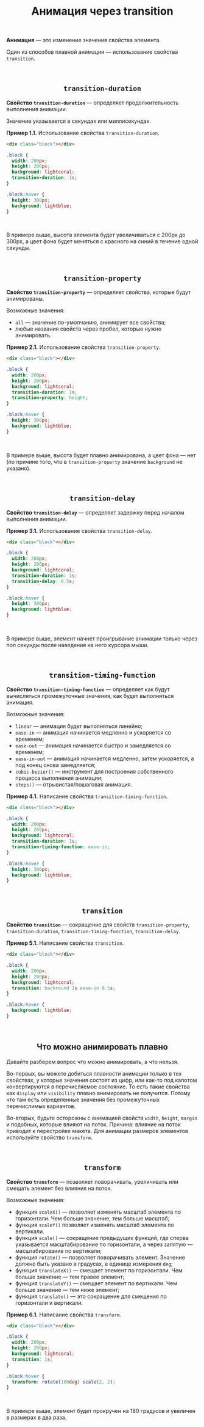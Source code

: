 <div align="center">

# Анимация через transition

</div>

<br />

**Анимация** — это изменение значения свойства элемента.

Один из способов плавной анимации — использование свойства `transition`.



<br />

<div align="center">

## `transition-duration`

</div>

**Свойство `transition-duration`** — определяет продолжительность выполнения анимации.

Значение указывается в секундах или миллисекундах.

**Пример 1.1.** Использование свойства `transition-duration`.
```html
<div class="block"></div>
```

```css
.block {
  width: 200px;
  height: 200px;
  background: lightcoral;
  transition-duration: 1s;
}

.block:hover {
  height: 300px;
  background: lightblue;
}
```

<br />

В примере выше, высота элемента будет увеличиваться с 200px до 300px, а цвет фона будет меняться с красного на синий в течение одной секунды.



<br />

<div align="center">

## `transition-property`

</div>

**Свойство `transition-property`** — определяет свойства, которые будут анимированы.

Возможные значения:
- `all` — значение по-умолчанию, анимирует все свойства;
- любые названия свойств через пробел, которые нужно анимировать.

**Пример 2.1.** Использование свойства `transition-property`.
```html
<div class="block"></div>
```

```css
.block {
  width: 200px;
  height: 200px;
  background: lightcoral;
  transition-duration: 1s;
  transition-property: height;
}

.block:hover {
  height: 300px;
  background: lightblue;
}
```

<br />

В примере выше, высота будет плавно анимирована, а цвет фона — нет (по причине того, что в `transition-property` значение `background` не указано).



<br />

<div align="center">

## `transition-delay`

</div>

**Свойство `transition-delay`** — определяет задержку перед началом выполнения анимации.

**Пример 3.1.** Использование свойства `transition-delay`.
```html
<div class="block"></div>
```

```css
.block {
  width: 200px;
  height: 200px;
  background: lightcoral;
  transition-duration: 1s;
  transition-delay: 0.5s;
}

.block:hover {
  height: 300px;
  background: lightblue;
}
```

<br />

В примере выше, элемент начнет проигрывание анимации только через пол секунды после наведения на него курсора мыши.



<br />

<div align="center">

## `transition-timing-function`

</div>

**Свойство `transition-timing-function`** — определяет как будут вычисляться промежуточные значения, как будет выполняться анимация.

Возможные значения:
- `linear` — анимация будет выполняться линейно;
- `ease-in` — анимация начинается медленно и ускоряется со временем;
- `ease-out` — анимация начинается быстро и замедляется со временем;
- `ease-in-out` — анимация начинается медленно, затем ускоряется, а под конец снова замедляется;
- `cubic-bezier()` — инструмент для построения собственного процесса выполнения анимации;
- `steps()` — отрывистая/пошаговая анимация.

**Пример 4.1.** Написание свойства `transition-timing-function`.
```html
<div class="block"></div>
```

```css
.block {
  width: 200px;
  height: 200px;
  background: lightcoral;
  transition-duration: 1s;
  transition-timing-function: ease-in;
}

.block:hover {
  height: 300px;
  background: lightblue;
}
```



<br />

<div align="center">

## `transition`

</div>

**Свойство `transition`** — сокращение для свойств `transition-property`, `transition-duration`, `transition-timing-function`, `transition-delay`.

**Пример 5.1.** Написание свойства `transition`.
```html
<div class="block"></div>
```

```css
.block {
  width: 200px;
  height: 200px;
  background: lightcoral;
  transition: backround 1s ease-in 0.5s;
}

.block:hover {
  background: lightblue;
}
```



<br />

<div align="center">

## Что можно анимировать плавно

</div>

Давайте разберем вопрос что можно анимировать, а что нельзя.

Во-первых, вы можете добиться плавности анимации только в тех свойствах, у которых значения состоят из цифр, или как-то под капотом конвертируются в перечисляемое состояние. То есть такие свойства как `display` или `visibility` плавно анимировать не получится. Потому что там есть определенные значения без промежуточных перечислимых вариантов.

Во-вторых, будьте осторожны с анимацией свойств `width`, `height`, `margin` и подобных, которые влияют на поток. Причина: влияние на поток приводит к перестройке макета. Для анимации размеров элементов используйте свойство `transform`.



<br />

<div align="center">

## `transform`

</div>

**Свойство `transform`** — позволяет поворачивать, увеличивать или смещать элемент без влияния на поток.

Возможные значения:
- функция `scaleX()` — позволяет изменять масштаб элемента по горизонтали. Чем больше значение, тем больше масштаб;
- функция `scaleY()` позволяет изменять масштаб элемента по вертикали.
- функция `scale()` — сокращение предыдущих функций, где сперва указывается масштабирование по горизонтали, а через запятую — масштабирование по вертикали;
- функция `rotate()` — позволяет поворачивать элемент. Значение должно быть указано в градусах, в единице измерения `deg`;
- функция `translateX()` — смещает элемент по горизонтали. Чем больше значение — тем правее элемент;
- функция `translateY()` — смещает элемент по вертикали. Чем больше значение — тем ниже элемент;
- функция `translate()` — это сокращение для смещения по горизонтали и вертикали.

**Пример 6.1.** Написание свойства `transform`.
```html
<div class="block"></div>
```

```css
.block {
  width: 200px;
  height: 200px;
  background: lightcoral;
  transition: 1s;
}

.block:hover {
  transform: rotate(180deg) scale(2, 2);
}
```

<br />

В примере выше, элемент будет прокручен на 180 градусов и увеличен в размерах в два раза.
